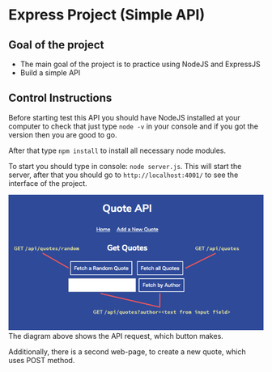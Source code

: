 # Express Project (Simple API)

## Goal of the project

- The main goal of the project is to practice using NodeJS and ExpressJS
- Build a simple API

## Control Instructions

Before starting test this API you should have NodeJS installed at your computer to check that just type `node -v` in your console and if you got the version then you are good to go.

After that type `npm install` to install all necessary node modules.

To start you should type in console: `node server.js`.
This will start the server, after that you should go to `http://localhost:4001/` to see the interface of the project.

![The Front-End of the project](/public/quote-frontend-diagram.png)
The diagram above shows the API request, which button makes.

Additionally, there is a second web-page, to create a new quote, which uses POST method.
